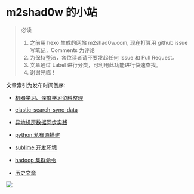 
# m2shad0w 的小站

> 必读
> 1. 之前用 hexo 生成的网站 m2shad0w.com, 现在打算用 github issue 写笔记，Comments 为评论
> 2. 为保持整洁，各位读者请不要发起任何 Issue 和 Pull Request。
> 3. 文章通过 Label 进行分类，可利用此功能进行快速查找。
> 4. 谢谢光临！

文章索引为发布时间倒序:

* [机器学习、深度学习资料整理 ](https://github.com/M2shad0w/blog/issues/6)
* [elastic-search-sync-data](https://github.com/M2shad0w/blog/issues/5)
* [异地机房数据同步实践](https://github.com/M2shad0w/blog/issues/４)
* [python 私有源搭建](https://github.com/M2shad0w/blog/issues/3)
* [sublime 开发环境](https://github.com/M2shad0w/blog/issues/2)
* [hadoop 集群命令](https://github.com/M2shad0w/blog/issues/1)

* [历史文章](./source/)

![](./source/img)




